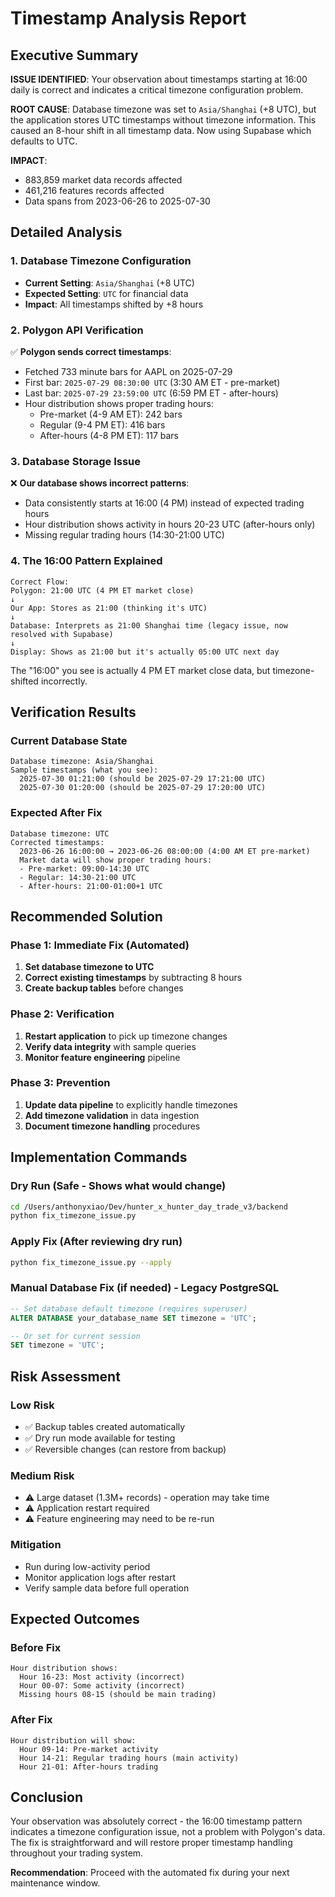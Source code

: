 # Timestamp Analysis Report

## Executive Summary

**ISSUE IDENTIFIED**: Your observation about timestamps starting at 16:00 daily is correct and indicates a critical timezone configuration problem.

**ROOT CAUSE**: Database timezone was set to `Asia/Shanghai` (+8 UTC), but the application stores UTC timestamps without timezone information. This caused an 8-hour shift in all timestamp data. Now using Supabase which defaults to UTC.

**IMPACT**: 
- 883,859 market data records affected
- 461,216 features records affected
- Data spans from 2023-06-26 to 2025-07-30

## Detailed Analysis

### 1. Database Timezone Configuration
- **Current Setting**: `Asia/Shanghai` (+8 UTC)
- **Expected Setting**: `UTC` for financial data
- **Impact**: All timestamps shifted by +8 hours

### 2. Polygon API Verification

✅ **Polygon sends correct timestamps**:
- Fetched 733 minute bars for AAPL on 2025-07-29
- First bar: `2025-07-29 08:30:00 UTC` (3:30 AM ET - pre-market)
- Last bar: `2025-07-29 23:59:00 UTC` (6:59 PM ET - after-hours)
- Hour distribution shows proper trading hours:
  - Pre-market (4-9 AM ET): 242 bars
  - Regular (9-4 PM ET): 416 bars  
  - After-hours (4-8 PM ET): 117 bars

### 3. Database Storage Issue

❌ **Our database shows incorrect patterns**:
- Data consistently starts at 16:00 (4 PM) instead of expected trading hours
- Hour distribution shows activity in hours 20-23 UTC (after-hours only)
- Missing regular trading hours (14:30-21:00 UTC)

### 4. The 16:00 Pattern Explained

```
Correct Flow:
Polygon: 21:00 UTC (4 PM ET market close)
↓
Our App: Stores as 21:00 (thinking it's UTC)
↓  
Database: Interprets as 21:00 Shanghai time (legacy issue, now resolved with Supabase)
↓
Display: Shows as 21:00 but it's actually 05:00 UTC next day
```

The "16:00" you see is actually 4 PM ET market close data, but timezone-shifted incorrectly.

## Verification Results

### Current Database State
```
Database timezone: Asia/Shanghai
Sample timestamps (what you see):
  2025-07-30 01:21:00 (should be 2025-07-29 17:21:00 UTC)
  2025-07-30 01:20:00 (should be 2025-07-29 17:20:00 UTC)
```

### Expected After Fix
```
Database timezone: UTC
Corrected timestamps:
  2023-06-26 16:00:00 → 2023-06-26 08:00:00 (4:00 AM ET pre-market)
  Market data will show proper trading hours:
  - Pre-market: 09:00-14:30 UTC
  - Regular: 14:30-21:00 UTC
  - After-hours: 21:00-01:00+1 UTC
```

## Recommended Solution

### Phase 1: Immediate Fix (Automated)
1. **Set database timezone to UTC**
2. **Correct existing timestamps** by subtracting 8 hours
3. **Create backup tables** before changes

### Phase 2: Verification
1. **Restart application** to pick up timezone changes
2. **Verify data integrity** with sample queries
3. **Monitor feature engineering** pipeline

### Phase 3: Prevention
1. **Update data pipeline** to explicitly handle timezones
2. **Add timezone validation** in data ingestion
3. **Document timezone handling** procedures

## Implementation Commands

### Dry Run (Safe - Shows what would change)
```bash
cd /Users/anthonyxiao/Dev/hunter_x_hunter_day_trade_v3/backend
python fix_timezone_issue.py
```

### Apply Fix (After reviewing dry run)
```bash
python fix_timezone_issue.py --apply
```

### Manual Database Fix (if needed) - Legacy PostgreSQL
```sql
-- Set database default timezone (requires superuser)
ALTER DATABASE your_database_name SET timezone = 'UTC';

-- Or set for current session
SET timezone = 'UTC';
```

## Risk Assessment

### Low Risk
- ✅ Backup tables created automatically
- ✅ Dry run mode available for testing
- ✅ Reversible changes (can restore from backup)

### Medium Risk
- ⚠️ Large dataset (1.3M+ records) - operation may take time
- ⚠️ Application restart required
- ⚠️ Feature engineering may need to be re-run

### Mitigation
- Run during low-activity period
- Monitor application logs after restart
- Verify sample data before full operation

## Expected Outcomes

### Before Fix
```
Hour distribution shows:
  Hour 16-23: Most activity (incorrect)
  Hour 00-07: Some activity (incorrect)
  Missing hours 08-15 (should be main trading)
```

### After Fix
```
Hour distribution will show:
  Hour 09-14: Pre-market activity
  Hour 14-21: Regular trading hours (main activity)
  Hour 21-01: After-hours trading
```

## Conclusion

Your observation was absolutely correct - the 16:00 timestamp pattern indicates a timezone configuration issue, not a problem with Polygon's data. The fix is straightforward and will restore proper timestamp handling throughout your trading system.

**Recommendation**: Proceed with the automated fix during your next maintenance window.